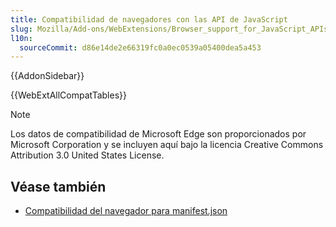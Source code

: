 ```yaml
---
title: Compatibilidad de navegadores con las API de JavaScript
slug: Mozilla/Add-ons/WebExtensions/Browser_support_for_JavaScript_APIs
l10n:
  sourceCommit: d86e14de2e66319fc0a0ec0539a05400dea5a453
---
```


{{AddonSidebar}}

{{WebExtAllCompatTables}}

> [!NOTE]
> Los datos de compatibilidad de Microsoft Edge son proporcionados por Microsoft Corporation y se incluyen aquí bajo la licencia Creative Commons Attribution 3.0 United States License.

## Véase también

- [Compatibilidad del navegador para manifest.json](/es/docs/Mozilla/Add-ons/WebExtensions/Browser_compatibility_for_manifest.json)
